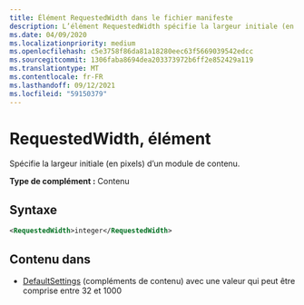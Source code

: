 ```yaml
---
title: Élément RequestedWidth dans le fichier manifeste
description: L’élément RequestedWidth spécifie la largeur initiale (en pixels) d’un module de contenu.
ms.date: 04/09/2020
ms.localizationpriority: medium
ms.openlocfilehash: c5e3758f86da81a18280eec63f5669039542edcc
ms.sourcegitcommit: 1306faba8694dea203373972b6ff2e852429a119
ms.translationtype: MT
ms.contentlocale: fr-FR
ms.lasthandoff: 09/12/2021
ms.locfileid: "59150379"
---
```

# <a name="requestedwidth-element"></a>RequestedWidth, élément

Spécifie la largeur initiale (en pixels) d’un module de contenu.

**Type de complément :** Contenu

## <a name="syntax"></a>Syntaxe

```XML
<RequestedWidth>integer</RequestedWidth>
```

## <a name="contained-in"></a>Contenu dans

- [DefaultSettings](defaultsettings.md) (compléments de contenu) avec une valeur qui peut être comprise entre 32 et 1000
